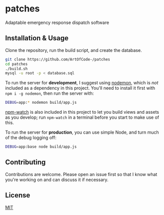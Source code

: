 # patches
Adaptable emergency response dispatch software

## Installation & Usage
Clone the repository, run the build script, and create the database.

```bash
git clone https://github.com/ArtOfCode-/patches
cd patches
./build.sh
mysql -u root -p < database.sql
```

To run the server for **development**, I suggest using [nodemon](https://www.npmjs.com/package/nodemon), which is _not_ included as
a dependency in this project. You'll need to install it first with `npm i -g nodemon`, then run the server with:

```bash
DEBUG=app:* nodemon build/app.js
```

[npm-watch](https://www.npmjs.com/package/npm-watch) is also included in this project to let you build views and assets as you develop;
run `npm-watch` in a terminal before you start to make use of this.

To run the server for **production**, you can use simple Node, and turn much of the debug logging off:

```bash
DEBUG=app:base node build/app.js
```

## Contributing
Contributions are welcome. Please open an issue first so that I know what you're working on and can discuss it if necessary.

## License
[MIT](https://choosealicense.com/licenses/mit/)